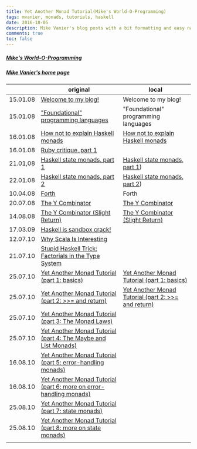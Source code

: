 ```yaml
---
title: Yet Another Monad Tutorial(Mike's World-O-Programming)
tags: mvanier, monads, tutorials, haskell
date: 2016-18-05
description: Mike Vanier's blog posts with a bit formatting and easy navigation
comments: true
toc: false
---
```


##### <a target="_blank" href="http://mvanier.livejournal.com/?skip=10"> Mike's World-O-Programming</a>
##### <a target="_blank" href="http://users.cms.caltech.edu/~mvanier/">Mike Vanier's home page</a>


|          | original                                                                                                       | local                                                                           |
|----------|----------------------------------------------------------------------------------------------------------------|---------------------------------------------------------------------------------|
| 15.01.08 | [Welcome to my blog!](http://mvanier.livejournal.com/519.htm)                                                  | Welcome to my blog!                                                        |
| 15.01.08 | ["Foundational" programming languages](http://mvanier.livejournal.com/998.html)                                | "Foundational" programming languages |
| 16.01.08 | [How not to explain Haskell monads](http://mvanier.livejournal.com/1205.html)                                  | [How not to explain Haskell monads](../mvanier/posts/how-not-to-explain-haskell-monads.html)   |
| 16.01.08 | [Ruby critique, part 1](http://mvanier.livejournal.com/1351.html)                                              |  |
| 21.01,08 | [Haskell state monads, part 1](http://mvanier.livejournal.com/1765.html)                                       | [Haskell state monads, part 1](../mvanier/posts/statemonad-part1.html))                           |
| 22.01.08 | [Haskell state monads, part 2](http://mvanier.livejournal.com/1901.html)                                       | [Haskell state monads, part 2](../mvanier/posts/statemonad-part2.html))                           |
| 10.04.08 | [Forth](http://mvanier.livejournal.com/2133.html)                                                              | Forth |
| 20.07.08 | [The Y Combinator](http://mvanier.livejournal.com/2700.html)                                                   | [The Y Combinator](../mvanier/posts/y-combinator.html)                    |
| 14.08.08 | [The Y Combinator (Slight Return)](http://mvanier.livejournal.com/2897.html)                                   | [The Y Combinator (Slight Return)](../mvanier/posts/y-combinator-return.html)    |
| 17.03.09 | [Haskell is sandbox crack!](http://mvanier.livejournal.com/2009/03/17/)                                        |         |
| 12.07.10 | [Why Scala Is Interesting](http://mvanier.livejournal.com/3395.html)                                           |                                                                                 |
| 21.07.10 | [Stupid Haskell Trick: Factorials in the Type System](http://mvanier.livejournal.com/3820.html)                |                                                                                 |
| 25.07.10 | [Yet Another Monad Tutorial (part 1: basics)](http://mvanier.livejournal.com/3917.html)                        | [Yet Another Monad Tutorial (part 1: basics)](../mvanier/posts/monad-1.html)                                 |
| 25.07.10 | [Yet Another Monad Tutorial (part 2: >>= and return)](http://mvanier.livejournal.com/4305.html)                |  [Yet Another Monad Tutorial (part 2: >>= and return)](../mvanier/posts/monad-2.html)                                                                                |
| 25.07.10 | [Yet Another Monad Tutorial (part 3: The Monad Laws)](http://mvanier.livejournal.com/4586.html)                |                                                                                 |
| 25.07.10 | [Yet Another Monad Tutorial (part 4: The Maybe and List Monads)](http://mvanier.livejournal.com/4647.html)     |                                                                                 |
| 16.08.10 | [Yet Another Monad Tutorial (part 5: error-handling monads)](http://mvanier.livejournal.com/5103.html)         |                                                                                 |
| 16.08.10 | [Yet Another Monad Tutorial (part 6: more on error-handling monads)](http://mvanier.livejournal.com/5343.html) |                                                                                 |
| 25.08.10 | [Yet Another Monad Tutorial (part 7: state monads)](http://mvanier.livejournal.com/5406.html)                  |                                                                                 |
| 25.08.10 | [Yet Another Monad Tutorial (part 8: more on state monads)](http://mvanier.livejournal.com/5846.html)          |                                                                                 |
|          |                                                                                                                |                                                                                 |


